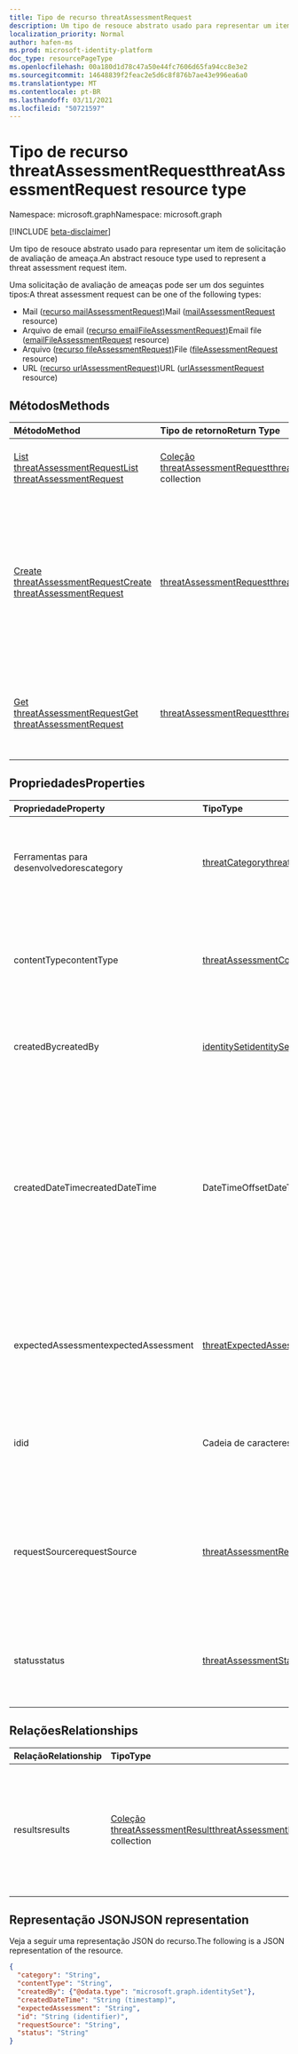 ```yaml
---
title: Tipo de recurso threatAssessmentRequest
description: Um tipo de resouce abstrato usado para representar um item de solicitação de avaliação de ameaça.
localization_priority: Normal
author: hafen-ms
ms.prod: microsoft-identity-platform
doc_type: resourcePageType
ms.openlocfilehash: 00a180d1d78c47a50e44fc7606d65fa94cc8e3e2
ms.sourcegitcommit: 14648839f2feac2e5d6c8f876b7ae43e996ea6a0
ms.translationtype: MT
ms.contentlocale: pt-BR
ms.lasthandoff: 03/11/2021
ms.locfileid: "50721597"
---
```

# <a name="threatassessmentrequest-resource-type"></a><span data-ttu-id="279b9-103">Tipo de recurso threatAssessmentRequest</span><span class="sxs-lookup"><span data-stu-id="279b9-103">threatAssessmentRequest resource type</span></span>

<span data-ttu-id="279b9-104">Namespace: microsoft.graph</span><span class="sxs-lookup"><span data-stu-id="279b9-104">Namespace: microsoft.graph</span></span>

[!INCLUDE [beta-disclaimer](../../includes/beta-disclaimer.md)]

<span data-ttu-id="279b9-105">Um tipo de resouce abstrato usado para representar um item de solicitação de avaliação de ameaça.</span><span class="sxs-lookup"><span data-stu-id="279b9-105">An abstract resouce type used to represent a threat assessment request item.</span></span>

<span data-ttu-id="279b9-106">Uma solicitação de avaliação de ameaças pode ser um dos seguintes tipos:</span><span class="sxs-lookup"><span data-stu-id="279b9-106">A threat assessment request can be one of the following types:</span></span>

* <span data-ttu-id="279b9-107">Mail ([recurso mailAssessmentRequest)](mailAssessmentRequest.md)</span><span class="sxs-lookup"><span data-stu-id="279b9-107">Mail ([mailAssessmentRequest](mailAssessmentRequest.md) resource)</span></span>
* <span data-ttu-id="279b9-108">Arquivo de email ([recurso emailFileAssessmentRequest)](emailFileAssessmentRequest.md)</span><span class="sxs-lookup"><span data-stu-id="279b9-108">Email file ([emailFileAssessmentRequest](emailFileAssessmentRequest.md) resource)</span></span>
* <span data-ttu-id="279b9-109">Arquivo ([recurso fileAssessmentRequest)](fileAssessmentRequest.md)</span><span class="sxs-lookup"><span data-stu-id="279b9-109">File ([fileAssessmentRequest](fileAssessmentRequest.md) resource)</span></span>
* <span data-ttu-id="279b9-110">URL ([recurso urlAssessmentRequest)](urlAssessmentRequest.md)</span><span class="sxs-lookup"><span data-stu-id="279b9-110">URL ([urlAssessmentRequest](urlAssessmentRequest.md) resource)</span></span>

## <a name="methods"></a><span data-ttu-id="279b9-111">Métodos</span><span class="sxs-lookup"><span data-stu-id="279b9-111">Methods</span></span>

| <span data-ttu-id="279b9-112">Método</span><span class="sxs-lookup"><span data-stu-id="279b9-112">Method</span></span>       | <span data-ttu-id="279b9-113">Tipo de retorno</span><span class="sxs-lookup"><span data-stu-id="279b9-113">Return Type</span></span> | <span data-ttu-id="279b9-114">Descrição</span><span class="sxs-lookup"><span data-stu-id="279b9-114">Description</span></span> |
|:-------------|:------------|:------------|
| [<span data-ttu-id="279b9-115">List threatAssessmentRequest</span><span class="sxs-lookup"><span data-stu-id="279b9-115">List threatAssessmentRequest</span></span>](../api/informationprotection-list-threatassessmentrequests.md) | <span data-ttu-id="279b9-116">[Coleção threatAssessmentRequest](threatassessmentrequest.md)</span><span class="sxs-lookup"><span data-stu-id="279b9-116">[threatAssessmentRequest](threatassessmentrequest.md) collection</span></span> | <span data-ttu-id="279b9-117">Listar todas as solicitações de avaliação de ameaças em locatário.</span><span class="sxs-lookup"><span data-stu-id="279b9-117">List all threat assessment requests under tenant.</span></span> |
| [<span data-ttu-id="279b9-118">Create threatAssessmentRequest</span><span class="sxs-lookup"><span data-stu-id="279b9-118">Create threatAssessmentRequest</span></span>](../api/informationprotection-post-threatassessmentrequests.md) | [<span data-ttu-id="279b9-119">threatAssessmentRequest</span><span class="sxs-lookup"><span data-stu-id="279b9-119">threatAssessmentRequest</span></span>](threatassessmentrequest.md) | <span data-ttu-id="279b9-120">Crie uma nova solicitação de avaliação de ameaças postando um tipo de recurso derivado: [mailAssessmentRequest](../resources/mailAssessmentRequest.md), [emailFileAssessmentRequest](../resources/emailFileAssessmentRequest.md), [fileAssessmentRequest](../resources/fileAssessmentRequest.md), [urlAssessmentRequest](../resources/urlAssessmentRequest.md).</span><span class="sxs-lookup"><span data-stu-id="279b9-120">Create a new threat assessment request by posting a derived resource type: [mailAssessmentRequest](../resources/mailAssessmentRequest.md), [emailFileAssessmentRequest](../resources/emailFileAssessmentRequest.md), [fileAssessmentRequest](../resources/fileAssessmentRequest.md), [urlAssessmentRequest](../resources/urlAssessmentRequest.md).</span></span> |
| [<span data-ttu-id="279b9-121">Get threatAssessmentRequest</span><span class="sxs-lookup"><span data-stu-id="279b9-121">Get threatAssessmentRequest</span></span>](../api/threatassessmentrequest-get.md) | [<span data-ttu-id="279b9-122">threatAssessmentRequest</span><span class="sxs-lookup"><span data-stu-id="279b9-122">threatAssessmentRequest</span></span>](threatassessmentrequest.md) | <span data-ttu-id="279b9-123">Recupere as propriedades e as relações de um recurso **threatAssessmentRequest** especificado.</span><span class="sxs-lookup"><span data-stu-id="279b9-123">Retrieve the properties and relationships of a specified **threatAssessmentRequest** resource.</span></span> |

## <a name="properties"></a><span data-ttu-id="279b9-124">Propriedades</span><span class="sxs-lookup"><span data-stu-id="279b9-124">Properties</span></span>

| <span data-ttu-id="279b9-125">Propriedade</span><span class="sxs-lookup"><span data-stu-id="279b9-125">Property</span></span>     | <span data-ttu-id="279b9-126">Tipo</span><span class="sxs-lookup"><span data-stu-id="279b9-126">Type</span></span>        | <span data-ttu-id="279b9-127">Descrição</span><span class="sxs-lookup"><span data-stu-id="279b9-127">Description</span></span> |
| :-------------|:------------|:------------|
|<span data-ttu-id="279b9-128">Ferramentas para desenvolvedores</span><span class="sxs-lookup"><span data-stu-id="279b9-128">category</span></span>|[<span data-ttu-id="279b9-129">threatCategory</span><span class="sxs-lookup"><span data-stu-id="279b9-129">threatCategory</span></span>](enums.md#threatcategory-values)|<span data-ttu-id="279b9-130">A categoria de ameaça.</span><span class="sxs-lookup"><span data-stu-id="279b9-130">The threat category.</span></span> <span data-ttu-id="279b9-131">Os valores possíveis são: `spam`, `phishing`, `malware`.</span><span class="sxs-lookup"><span data-stu-id="279b9-131">Possible values are: `spam`, `phishing`, `malware`.</span></span>|
|<span data-ttu-id="279b9-132">contentType</span><span class="sxs-lookup"><span data-stu-id="279b9-132">contentType</span></span>|[<span data-ttu-id="279b9-133">threatAssessmentContentType</span><span class="sxs-lookup"><span data-stu-id="279b9-133">threatAssessmentContentType</span></span>](enums.md#threatassessmentcontenttype-values)|<span data-ttu-id="279b9-134">O tipo de conteúdo da avaliação de ameaças.</span><span class="sxs-lookup"><span data-stu-id="279b9-134">The content type of threat assessment.</span></span> <span data-ttu-id="279b9-135">Os valores possíveis são: `mail`, `url`, `file`.</span><span class="sxs-lookup"><span data-stu-id="279b9-135">Possible values are: `mail`, `url`, `file`.</span></span>|
|<span data-ttu-id="279b9-136">createdBy</span><span class="sxs-lookup"><span data-stu-id="279b9-136">createdBy</span></span>|[<span data-ttu-id="279b9-137">identitySet</span><span class="sxs-lookup"><span data-stu-id="279b9-137">identitySet</span></span>](identityset.md)|<span data-ttu-id="279b9-138">O criador da solicitação de avaliação de ameaças.</span><span class="sxs-lookup"><span data-stu-id="279b9-138">The threat assessment request creator.</span></span>|
|<span data-ttu-id="279b9-139">createdDateTime</span><span class="sxs-lookup"><span data-stu-id="279b9-139">createdDateTime</span></span>|<span data-ttu-id="279b9-140">DateTimeOffset</span><span class="sxs-lookup"><span data-stu-id="279b9-140">DateTimeOffset</span></span>|<span data-ttu-id="279b9-141">O tipo Timestamp representa informações de data e hora usando o formato ISO 8601 e está sempre no horário UTC.</span><span class="sxs-lookup"><span data-stu-id="279b9-141">The Timestamp type represents date and time information using ISO 8601 format and is always in UTC time.</span></span> <span data-ttu-id="279b9-142">Por exemplo, meia-noite UTC em 1 de janeiro de 2014 é `2014-01-01T00:00:00Z`.</span><span class="sxs-lookup"><span data-stu-id="279b9-142">For example, midnight UTC on Jan 1, 2014 is `2014-01-01T00:00:00Z`.</span></span>|
|<span data-ttu-id="279b9-143">expectedAssessment</span><span class="sxs-lookup"><span data-stu-id="279b9-143">expectedAssessment</span></span>|[<span data-ttu-id="279b9-144">threatExpectedAssessment</span><span class="sxs-lookup"><span data-stu-id="279b9-144">threatExpectedAssessment</span></span>](enums.md#threatexpectedassessment-values)|<span data-ttu-id="279b9-145">A avaliação esperada do enviador.</span><span class="sxs-lookup"><span data-stu-id="279b9-145">The expected assessment from submitter.</span></span> <span data-ttu-id="279b9-146">Os valores possíveis são: `block` e `unblock`.</span><span class="sxs-lookup"><span data-stu-id="279b9-146">Possible values are: `block`, `unblock`.</span></span>|
|<span data-ttu-id="279b9-147">id</span><span class="sxs-lookup"><span data-stu-id="279b9-147">id</span></span>|<span data-ttu-id="279b9-148">Cadeia de caracteres</span><span class="sxs-lookup"><span data-stu-id="279b9-148">String</span></span>|<span data-ttu-id="279b9-149">A ID da solicitação de avaliação de ameaça é um GUID (identificador global exclusivo).</span><span class="sxs-lookup"><span data-stu-id="279b9-149">The threat assessment request ID is a globally unique identifier (GUID).</span></span>|
|<span data-ttu-id="279b9-150">requestSource</span><span class="sxs-lookup"><span data-stu-id="279b9-150">requestSource</span></span>|[<span data-ttu-id="279b9-151">threatAssessmentRequestSource</span><span class="sxs-lookup"><span data-stu-id="279b9-151">threatAssessmentRequestSource</span></span>](enums.md#threatassessmentrequestsource-values)|<span data-ttu-id="279b9-152">A origem da solicitação de avaliação de ameaças.</span><span class="sxs-lookup"><span data-stu-id="279b9-152">The source of the threat assessment request.</span></span> <span data-ttu-id="279b9-153">Os valores possíveis são: `user` e `administrator`.</span><span class="sxs-lookup"><span data-stu-id="279b9-153">Possible values are: `user`, `administrator`.</span></span>|
|<span data-ttu-id="279b9-154">status</span><span class="sxs-lookup"><span data-stu-id="279b9-154">status</span></span>|[<span data-ttu-id="279b9-155">threatAssessmentStatus</span><span class="sxs-lookup"><span data-stu-id="279b9-155">threatAssessmentStatus</span></span>](enums.md#threatassessmentstatus-values)|<span data-ttu-id="279b9-156">O status do processo de avaliação.</span><span class="sxs-lookup"><span data-stu-id="279b9-156">The assessment process status.</span></span> <span data-ttu-id="279b9-157">Os valores possíveis são: `pending`, `completed`.</span><span class="sxs-lookup"><span data-stu-id="279b9-157">Possible values are: `pending`, `completed`.</span></span>|

## <a name="relationships"></a><span data-ttu-id="279b9-158">Relações</span><span class="sxs-lookup"><span data-stu-id="279b9-158">Relationships</span></span>

| <span data-ttu-id="279b9-159">Relação</span><span class="sxs-lookup"><span data-stu-id="279b9-159">Relationship</span></span> | <span data-ttu-id="279b9-160">Tipo</span><span class="sxs-lookup"><span data-stu-id="279b9-160">Type</span></span>        | <span data-ttu-id="279b9-161">Descrição</span><span class="sxs-lookup"><span data-stu-id="279b9-161">Description</span></span> |
|:-------------|:------------|:------------|
|<span data-ttu-id="279b9-162">results</span><span class="sxs-lookup"><span data-stu-id="279b9-162">results</span></span>|<span data-ttu-id="279b9-163">[Coleção threatAssessmentResult](threatassessmentresult.md)</span><span class="sxs-lookup"><span data-stu-id="279b9-163">[threatAssessmentResult](threatassessmentresult.md) collection</span></span>|<span data-ttu-id="279b9-164">Uma coleção de resultados de avaliação de ameaças.</span><span class="sxs-lookup"><span data-stu-id="279b9-164">A collection of threat assessment results.</span></span> <span data-ttu-id="279b9-165">Somente leitura.</span><span class="sxs-lookup"><span data-stu-id="279b9-165">Read-only.</span></span> <span data-ttu-id="279b9-166">Por padrão, um `GET /threatAssessmentRequests/{id}` não retorna essa propriedade, a menos que você `$expand` se aplique a ela.</span><span class="sxs-lookup"><span data-stu-id="279b9-166">By default, a `GET /threatAssessmentRequests/{id}` does not return this property unless you apply `$expand` on it.</span></span>|

## <a name="json-representation"></a><span data-ttu-id="279b9-167">Representação JSON</span><span class="sxs-lookup"><span data-stu-id="279b9-167">JSON representation</span></span>

<span data-ttu-id="279b9-168">Veja a seguir uma representação JSON do recurso.</span><span class="sxs-lookup"><span data-stu-id="279b9-168">The following is a JSON representation of the resource.</span></span>

<!-- {
  "blockType": "resource",
  "optionalProperties": [

  ],
  "@odata.type": "microsoft.graph.threatAssessmentRequest",
  "keyProperty": "id"
}-->

```json
{
  "category": "String",
  "contentType": "String",
  "createdBy": {"@odata.type": "microsoft.graph.identitySet"},
  "createdDateTime": "String (timestamp)",
  "expectedAssessment": "String",
  "id": "String (identifier)",
  "requestSource": "String",
  "status": "String"
}
```

<!-- uuid: 16cd6b66-4b1a-43a1-adaf-3a886856ed98
2019-02-04 14:57:30 UTC -->
<!-- {
  "type": "#page.annotation",
  "description": "threatAssessmentRequest resource",
  "keywords": "",
  "section": "documentation",
  "tocPath": ""
}-->


